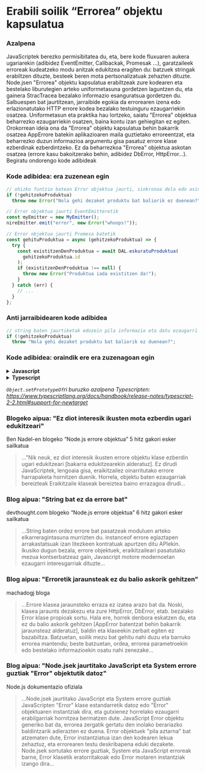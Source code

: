 # Erabili soilik “Errorea” objektu kapsulatua

### Azalpena

JavaScriptek berezko permisibitatea du, eta, bere kode fluxuaren aukera ugariarekin (adibidez EventEmitter, Callbackak, Promesak ...), garatzaileek erroreak kudeatzeko modu anitzak edukitzea eragiten du: batzuek stringak erabiltzen dituzte, besteek beren mota pertsonalizatuak zehazten dituzte. Node.jsen "Errorea" objektu kapsulatua erabiltzeak zure kodearen eta bestelako liburutegien arteko uniformetasuna gordetzen laguntzen du, eta gainera StracTracea bezalako informazio esanguratsua gordetzen du. Salbuespen bat jaurtitzean, jarraibide egokia da errorearen izena edo erlazionatutako HTTP errore kodea bezalako testuinguru ezaugarriekin osatzea. Uniformetasun eta praktika hau lortzeko, saiatu "Errorea" objektua beharrezko ezaugarriekin osatzen, baina kontu izan gehiegitan ez egiten. Orokorrean ideia ona da "Errorea" objektu kapsulatua behin bakarrik osatzea AppErrore batekin aplikazioaren maila guztietako erroreentzat, eta beharrezko duzun informazioa argumentu gisa pasatuz errore klase ezberdinak ezberdintzeko. Ez da beharrezkoa "Errorea" objektua askotan osatzea (errore kasu bakoitzerako behin, adibidez DbError, HttpError...). Begiratu ondorengo kode adibideak

### Kode adibidea: era zuzenean egin

```javascript
// ohizko funtzio batean Error objektua jaurti, sinkronoa dela edo asinkronoa dela (sync async)
if (!gehitzekoProduktua)
  throw new Error("Nola gehi dezaket produktu bat baliorik ez duenean?");

// Error objektua jaurti EventEmitteretik
const myEmitter = new MyEmitter();
nireEmitter.emit("error", new Error("whoops!"));

// Error objektua jaurti Promesa batetik
const gehituProduktua = async (gehitzekoProduktua) => {
  try {
    const existitzenDenProduktua = await DAL.eskuratuProduktua(
      gehitzekoProduktua.id
    );
    if (existitzenDenProduktua !== null) {
      throw new Error("Produktua iada existitzen da!");
    }
  } catch (err) {
    // ...
  }
};
```

### Anti jarraibidearen kode adibidea

```javascript
// string baten jaurtiketak edozein pila informazio eta datu ezaugarri garrantzitsu falta ditu
if (!gehitzekoProduktua)
  throw "Nola gehi dezaket produktu bat baliorik ez duenean?";
```

### Kode adibidea: oraindik ere era zuzenagoan egin

<details>
<summary><strong>Javascript</strong></summary>

```javascript
// Noderen Error objektutik eratortzen den errore objektu zentralizatua
function AppErrorea(izena, httpKodea, deskribapena, funtzionatzenDu) {
  Error.call(this);
  Error.captureStackTrace(this);
  this.izena = izena;
  //...hemen zehaztuta beste ezaugarri batzuk
}

AppErrorea.prototype = Object.create(Error.prototype);
AppErrorea.prototype.constructor = AppErrorea;

module.exports.AppErrorea = AppErrorea;

// erabiltzailea exzepzio bat jaurtitzen
if (erabiltzailea == null)
  throw new AppErrorea(
    commonErrors.resourceNotFound,
    commonHTTPErrors.notFound,
    "azalpen osatuagoa",
    true
  );
```

</details>

<details>
<summary><strong>Typescript</strong></summary>

```typescript
// Noderen Error objektutik eratortzen den errore objektu zentralizatua
export class AppErrorea extends Error {
  public readonly izena: string;
  public readonly httpKodea: HttpCode;
  public readonly funtzionatzenDu: boolean;

  constructor(
    izena: string,
    httpKodea: HttpCode,
    deskribapena: string,
    funtzionatzenDu: boolean
  ) {
    super(deskribapena);

    Object.setPrototypeOf(this, new.target.prototype); // prototipo katea berrezarri

    this.izena = izena;
    this.httpKodea = httpKodea;
    this.funtzionatzenDu = funtzionatzenDu;

    Error.captureStackTrace(this);
  }
}

// erabiltzailea exzepzio bat jaurtitzen
if (erabiltzailea == null)
  throw new AppErrorea(
    commonErrors.resourceNotFound,
    commonHTTPErrors.notFound,
    "azalpen osatuagoa",
    true
  );
```

</details>

_`Object.setPrototypeOf`ri buruzko azalpena Typescripten: https://www.typescriptlang.org/docs/handbook/release-notes/typescript-2-2.html#support-for-newtarget_

### Blogeko aipua: "Ez diot interesik ikusten mota ezberdin ugari edukitzeari"

Ben Nadel-en blogeko “Node.js errore objektua” 5 hitz gakori esker sailkatua

> …”Nik neuk, ez diot interesik ikusten errore objektu klase ezberdin ugari edukitzeari [bakarra edukitzearekin alderatuz]. Ez dirudi JavaScriptek, lengoaia gisa, eraikitzailez oinarritutako errore harrapaketa hornitzen duenik. Horrela, objektu baten ezaugarriak bereizteak Eraikitzaile klaseak bereiztea baino errazagoa dirudi…

### Blog aipua: "String bat ez da errore bat"

devthought.com blogeko “Node.js errore objektua” 6 hitz gakori esker sailkatua

> …String baten ordez errore bat pasatzeak moduluen arteko elkarreragintasuna murrizten du. instanceof errore egiaztapen arrakastatsuak izan litezkeen kontratuak apurtzen ditu APIekin. Ikusiko dugun bezala, errore objektuek, eraikitzaileari pasatutako mezua kontserbatzeaz gain, Javascript motore modernoetan ezaugarri interesgarriak dituzte…

### Blog aipua: "Erroretik jaraunsteak ez du balio askorik gehitzen"

machadogj bloga

> …Errore klasea jaraunsteko erraza ez izatea arazo bat da. Noski, klasea jaraunts dezakezu eta zure HttpError, DbError, etab. bezalako Error klase propioak sortu. Hala ere, horrek denbora eskatzen du, eta ez du balio askorik gehitzen [AppError batentzat behin bakarrik jaraunsteaz alderatuz], baldin eta klaseekin zerbait egiten ez bazabiltza. Batzuetan, soilik mezu bat gehitu nahi duzu eta barruko errorea mantendu; beste batzuetan, ordea, errorea parametroekin edo bestelako informazioekin osatu nahi zenezake…

### Blog aipua: "Node.jsek jaurtitako JavaScript eta System errore guztiak "Error" objektutik datoz"

Node.js dokumentazio ofiziala

> …Node.jsek jaurtitako JavaScript eta System errore guztiak JavaScripten "Error" klase estandarretik datoz edo "Error" objektuaren instantziak dira, eta gutxienez horrelako ezaugarri erabilgarriak hornitzea bermatzen dute. JavaScript Error objektu generiko bat da, errorea zergatik gertatu den inolako berariazko baldintzarik adierazten ez duena. Error objektuek "pila aztarna" bat atzematen dute, Error instantziatua izan den kodearen lekua zehaztuz, eta errorearen testu deskribapena eduki dezakete. Node.jsek sortutako errore guztiak, System eta JavaScript erroreak barne, Error klasetik eratorritakoak edo Error motaren instantziak izango dira…
